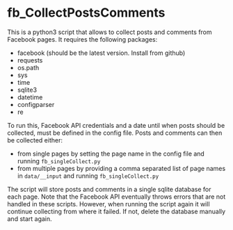 # fb_CollectPostsComments
This is a python3 script that allows to collect posts and comments from Facebook pages. It requires the following packages:

- facebook (should be the latest version. Install from github)
- requests
- os.path
- sys
- time
- sqlite3
- datetime
- configparser
- re

To run this, Facebook API credentials and a date until when posts should be collected, must be defined in the config file. Posts and comments can then be collected either:

- from single pages by setting the page name in the config file and running `fb_singleCollect.py`
- from multiple pages by providing a comma separated list of page names in `data/__input` and running `fb_singleCollect.py`

The script will store posts and comments in a single sqlite database for each page.
Note that the Facebook API eventually throws errors that are not handled in these scripts. However, when running the script again it will continue collecting from where it failed. If not, delete the database manually and start again.  
